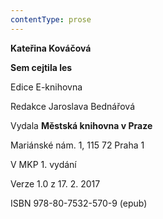 ```yaml
---
contentType: prose
---
```


<section>

**Kateřina Kováčová**

**Sem cejtila les**

Edice E-knihovna

Redakce Jaroslava Bednářová

Vydala **Městská knihovna v Praze**

Mariánské nám. 1, 115 72 Praha 1

V MKP 1. vydání

Verze 1.0 z 17. 2. 2017

ISBN 978-80-7532-570-9 (epub)

</section>
